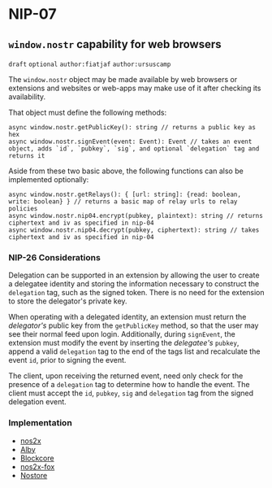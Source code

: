 NIP-07
======

`window.nostr` capability for web browsers
------------------------------------------

`draft` `optional` `author:fiatjaf` `author:ursuscamp`

The `window.nostr` object may be made available by web browsers or extensions and websites or web-apps may make use of it after checking its availability.

That object must define the following methods:

```
async window.nostr.getPublicKey(): string // returns a public key as hex
async window.nostr.signEvent(event: Event): Event // takes an event object, adds `id`, `pubkey`, `sig`, and optional `delegation` tag and returns it
```

Aside from these two basic above, the following functions can also be implemented optionally:
```
async window.nostr.getRelays(): { [url: string]: {read: boolean, write: boolean} } // returns a basic map of relay urls to relay policies
async window.nostr.nip04.encrypt(pubkey, plaintext): string // returns ciphertext and iv as specified in nip-04
async window.nostr.nip04.decrypt(pubkey, ciphertext): string // takes ciphertext and iv as specified in nip-04
```

### NIP-26 Considerations

Delegation can be supported in an extension by allowing the user to create a delegatee identity and storing the information necessary to construct the `delegation` tag, such as the signed token. There is no need for the extension to store the delegator's private key.

When operating with a delegated identity, an extension must return the _delegator's_ public key from the `getPublicKey` method, so that the user may see their normal feed upon login. Additionally, during `signEvent`, the extension must modify the event by inserting the _delegatee's_ `pubkey`, append a valid `delegation` tag to the end of the tags list and recalculate the event `id`, prior to signing the event.

The client, upon receiving the returned event, need only check for the presence of a `delegation` tag to determine how to handle the event. The client must accept the `id`, `pubkey`, `sig` and `delegation` tag from the signed delegation event.

### Implementation

- [nos2x](https://github.com/fiatjaf/nos2x)
- [Alby](https://getalby.com)
- [Blockcore](https://www.blockcore.net/wallet)
- [nos2x-fox](https://diegogurpegui.com/nos2x-fox/)
- [Nostore](https://github.com/ursuscamp/nostore)
